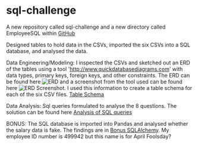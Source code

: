 # sql-challenge

A new repository called sql-challenge and a new directory called EmployeeSQL within [GitHub](/../main/EmployeeSQL)

Designed tables to hold data in the CSVs, imported the six CSVs into a SQL database, and analysed the data. 

Data Engineering/Modeling:
I inspected the CSVs and sketched out an ERD of the tables using a tool 'http://www.quickdatabasediagrams.com' with data types, primary keys, foreign keys, and other constraints. The ERD can be found here ![ERD](/../main/EmployeeSQL/ERD.png) and a screenshot from the tool used can be found here ![ERD Screenshot](/../main/EmployeeSQL/ERD_screenshot.png). I used this information to create a table schema for each of the six CSV files. [Table Schema](/../main/EmployeeSQL/table_schemata.sql)

Data Analysis:
Sql queries formulated to analyse the 8 questions. The solution can be found here [Analysis of SQL queries](/../main/EmployeeSQL/analysis_queries.sql)

BONUS:
The SQL database is imported into Pandas and analysed whether the salary data is fake. The findings are in [Bonus SQLAlchemy](/../main/EmployeeSQL/bonus_sqlalchemy.ipynb). My employee ID number is 499942 but this name is for April Foolsday?





